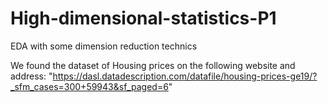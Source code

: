 # High-dimensional-statistics-P1
EDA with some dimension reduction technics

We found the dataset of Housing prices on the following website and address:
"https://dasl.datadescription.com/datafile/housing-prices-ge19/?_sfm_cases=300+59943&sf_paged=6"
